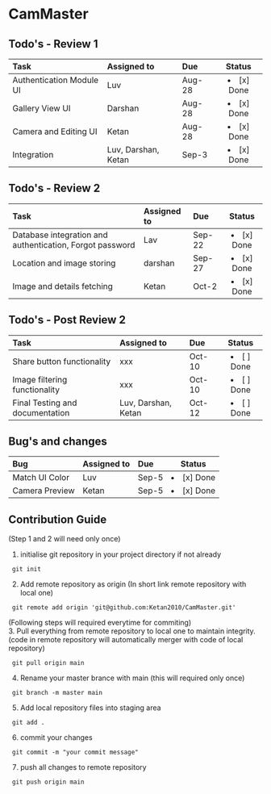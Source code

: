 # CamMaster


## Todo's - Review 1
| **Task** | **Assigned to** | **Due** | **Status** |
| :--- | :--- | :--- | :---: |
| Authentication Module UI | Luv | Aug-28 | <li>[x] Done</li> |
| Gallery View UI | Darshan | Aug-28 | <li>[x] Done</li> |
| Camera and Editing UI | Ketan | Aug-28 | <li>[x] Done</li> |
| Integration | Luv, Darshan, Ketan | Sep-3 | <li>[x] Done</li> |

## Todo's - Review 2
| **Task** | **Assigned to** | **Due** | **Status** |
| :--- | :--- | :--- | :---: |
| Database integration and authentication, Forgot password | Lav | Sep-22 | <li>[x] Done</li> |
| Location and image storing | darshan | Sep-27 | <li>[x] Done</li> |
| Image and details fetching | Ketan | Oct-2 | <li>[x] Done</li> |

## Todo's - Post Review 2
| **Task** | **Assigned to** | **Due** | **Status** |
| :--- | :--- | :--- | :---: |
| Share button functionality | xxx | Oct-10 | <li>[ ] Done</li> |
| Image filtering functionality | xxx | Oct-10 | <li>[ ] Done</li> |
| Final Testing and documentation | Luv, Darshan, Ketan | Oct-12 | <li>[ ] Done</li> |

## Bug's and changes
| **Bug** | **Assigned to** | **Due** | **Status** |
| :--- | :--- | :--- | :---: |
| Match UI Color | Luv | Sep-5 | <li>[x] Done</li> |
| Camera Preview | Ketan | Sep-5 | <li>[x] Done</li> |


## Contribution Guide
(Step 1 and 2 will need only once)
1. initialise git repository in your project directory if not already 

```
 git init 
```
2. Add remote repository as origin (In short link remote repository with local one)

```
 git remote add origin 'git@github.com:Ketan2010/CamMaster.git'
```
(Following steps will required everytime for commiting) <br>
3. Pull everything from remote repository to local one to maintain integrity.(code in remote repository will automatically merger with code of local repository)
```
 git pull origin main
```

4. Rename your master brance with main (this will required only once)
```
 git branch -m master main
```
5. Add local repository files into staging area
```
 git add .
```
6. commit your changes
```
 git commit -m "your commit message"
```
7. push all changes to remote repository
```
 git push origin main
```




